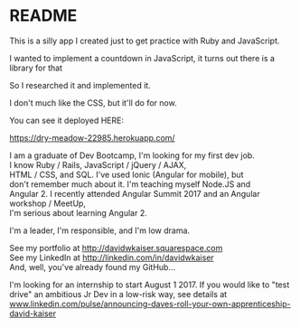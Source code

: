 # README

This is a silly app I created just to get practice with Ruby and JavaScript. 

I wanted to implement a countdown in JavaScript, it turns out there is a library for that

So I researched it and implemented it. 

I don't much like the CSS, but it'll do for now. 

You can see it deployed HERE:   

https://dry-meadow-22985.herokuapp.com/


I am a graduate of Dev Bootcamp, I'm looking for my first dev job.   
I know Ruby / Rails, JavaScript / jQuery / AJAX,   
HTML / CSS, and SQL. I've used Ionic (Angular for mobile), but   
don't remember much about it. I'm teaching myself Node.JS and   
Angular 2. I recently attended Angular Summit 2017 and an Angular workshop / MeetUp,   
I'm serious about learning Angular 2.   

I'm a leader, I'm responsible, and I'm low drama.   

See my portfolio at http://davidwkaiser.squarespace.com   
See my LinkedIn at http://linkedin.com/in/davidwkaiser   
And, well, you've already found my GitHub...   

I'm looking for an internship to start August 1 2017. If you would like to "test drive" an ambitious Jr Dev in a low-risk way, see details at www.linkedin.com/pulse/announcing-daves-roll-your-own-apprenticeship-david-kaiser
